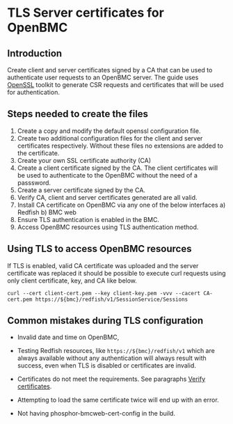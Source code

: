 # TLS Server certificates for OpenBMC

## Introduction
Create client and server certificates signed by a CA that can be used to authenticate user requests to an OpenBMC server. 
The guide uses [OpenSSL](https://www.openssl.org/) toolkit to generate CSR requests and certificates that will be used for authentication.

## Steps needed to create the files
1) Create a copy and modify the default openssl configuration file.
2) Create two additional configuration files for the client and server certificates respectively. Without these files no extensions are added to the certificate.
3) Create your own SSL certificate authority (CA)
4) Create a client certificate signed by the CA. The client certificates will be used to authenticate to the OpenBMC without the need of a passsword.
5) Create a server certificate signed by the CA.
6) Verify CA, client and server certificates generated are all valid.
7) Install CA certificate on OpenBMC via any one of the below interfaces
	a) Redfish
	b) BMC web
8) Ensure TLS authentication is enabled in the BMC.
9) Access OpenBMC resources using TLS authentication method.

## Using TLS to access OpenBMC resources

If TLS is enabled, valid CA certificate was uploaded and the server
certificate was replaced it should be possible to execute curl requests
using only client certificate, key, and CA like below.

```
curl --cert client-cert.pem --key client-key.pem -vvv --cacert CA-cert.pem https://${bmc}/redfish/v1/SessionService/Sessions
```
## Common mistakes during TLS configuration

* Invalid date and time on OpenBMC,

* Testing Redfish resources, like `https://${bmc}/redfish/v1` which are
always available without any authentication will always result with success,
even when TLS is disabled or certificates are invalid.

* Certificates do not meet the requirements. See paragraphs
[Verify certificates](#Verify-certificates).

* Attempting to load the same certificate twice will end up with an error.

* Not having phosphor-bmcweb-cert-config in the build.
